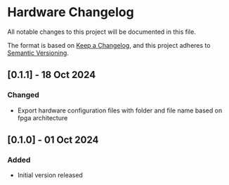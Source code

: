 # Hardware Changelog
All notable changes to this project will be documented in this file.

The format is based on [Keep a Changelog](https://keepachangelog.com/en/1.0.0/),
and this project adheres to [Semantic Versioning](https://semver.org/spec/v2.0.0.html).

<!-- 
### Added
### Changed
### Fixed
### Removed 
-->

## [0.1.1] - 18 Oct 2024
### Changed
- Export hardware configuration files with folder and file name based on fpga architecture

## [0.1.0] - 01 Oct 2024
### Added
- Initial version released